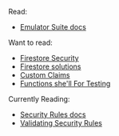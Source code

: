 Read:

-  [Emulator Suite docs](https://firebase.google.com/docs/emulator-suite)

Want to read:

-  [Firestore Security](https://firebase.google.com/docs/firestore/security/overview)
-  [Firestore solutions](https://firebase.google.com/docs/firestore/solutions)
-  [Custom Claims](https://firebase.google.com/docs/auth/admin/custom-claims)
-  [Functions she'll For Testing](https://firebase.google.com/docs/functions/local-shell)

Currently Reading:

-  [Security Rules docs](https://firebase.google.com/docs/rules)
-  [Validating Security Rules](https://firebase.google.com/docs/rules/simulator)
